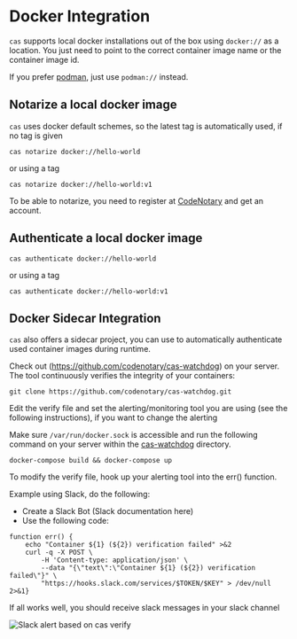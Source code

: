 # Docker Integration

`cas` supports local docker installations out of the box using `docker://` as a location. You just need to point to the correct container image name or the container image id.

If you prefer [podman](https://podman.io/), just use `podman://` instead.


## Notarize a local docker image

`cas` uses docker default schemes, so the latest tag is automatically used, if no tag is given

```
cas notarize docker://hello-world
```

or using a tag

```
cas notarize docker://hello-world:v1
```

To be able to notarize, you need to register at [CodeNotary](https://dashboard.codenotary.io) and get an account.

## Authenticate a local docker image

```
cas authenticate docker://hello-world
```

or using a tag

```
cas authenticate docker://hello-world:v1
```

## Docker Sidecar Integration

`cas` also offers a sidecar project, you can use to automatically authenticate used container images during runtime.

Check out (https://github.com/codenotary/cas-watchdog) on your server. The tool continuously verifies the integrity of your containers:

```
git clone https://github.com/codenotary/cas-watchdog.git
```

Edit the verify file and set the alerting/monitoring tool you are using (see the following instructions), if you want to change the alerting

Make sure `/var/run/docker.sock` is accessible and run the following command on your server within the [cas-watchdog](https://github.com/codenotary/cas-watchdog.git) directory.
```
docker-compose build && docker-compose up
```

To modify the verify file, hook up your alerting tool into the err() function.

Example using Slack, do the following:

* Create a Slack Bot (Slack documentation here)
* Use the following code:

```
function err() {
    echo "Container ${1} (${2}) verification failed" >&2
    curl -q -X POST \
        -H 'Content-type: application/json' \
        --data "{\"text\":\"Container ${1} (${2}) verification failed\"}" \
        "https://hooks.slack.com/services/$TOKEN/$KEY" > /dev/null 2>&1}
```

If all works well, you should receive slack messages in your slack channel

![Slack alert based on cas verify](https://www.vchain.us/wp-content/uploads/2019/04/002_Alerting-on-Slack-example-768x129.png "Slack alert based on cas verify")
